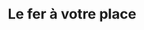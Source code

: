---
title: "Le fer à votre place"
url: /villefranche-sur-saone/le-fer-a-votre-place/
shop: blanchisserie
---